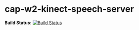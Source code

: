 # cap-w2-kinect-speech-server

**Build Status:** [![Build Status](https://travis-ci.com/SteveXCIV/cap-w2-kinect-speech-server.svg?token=mNXcSSLvdYEyeQMicDAc&branch=master)](https://travis-ci.com/SteveXCIV/cap-w2-kinect-speech-server)
